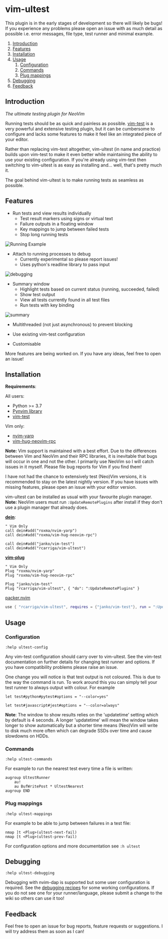 # vim-ultest

This plugin is in the early stages of development so there will likely be bugs!
If you experience any problems please open an issue with as much detail as possible i.e. error messages, file type, test runner and minimal example.

1. [Introduction](#introduction)
2. [Features](#features)
3. [Installation](#installation)
4. [Usage](#usage)
   1. [Configuration](#configuration)
   2. [Commands](#commands)
   3. [Plug mappings](#plug-mappings)
5. [Debugging](#debugging)
6. [Feedback](#feedback)

## Introduction

_The ultimate testing plugin for NeoVim_

Running tests should be as quick and painless as possible.
[vim-test](https://github.com/janko/vim-test) is a very powerful and extensive testing plugin, but it can be cumbersome to configure and lacks some features to make it feel like an integrated piece of your editor.

Rather than replacing vim-test altogether, vim-ultest (in name and practice) builds upon vim-test to make it even better while maintaining the ability to use your existing configuration.
If you're already using vim-test then switching to vim-ultest is as easy as installing and... well, that's pretty much it.

The goal behind vim-ultest is to make running tests as seamless as possible.

## Features

- Run tests and view results individually
  - Test result markers using signs or virtual text
  - Failure outputs in a floating window
  - Key mappings to jump between failed tests
  - Stop long running tests

![Running Example](https://user-images.githubusercontent.com/24252670/107279654-39d2a980-6a4f-11eb-95f5-074f69b856e6.gif)

- Attach to running processes to debug
  - Currently experimental so please report issues!
  - Uses python's readline library to pass input

![debugging](https://user-images.githubusercontent.com/24252670/107827860-8552c380-6d7f-11eb-8f69-04f95e048cfb.gif)

- Summary window
  - Highlight tests based on current status (running, succeeded, failed)
  - Show test output
  - View all tests currently found in all test files
  - Run tests with key binding

![summary](https://user-images.githubusercontent.com/24252670/110024777-6b752280-7d26-11eb-9594-76005bbcfa48.gif)

- Multithreaded (not just asynchronous) to prevent blocking

- Use existing vim-test configuration

- Customisable

More features are being worked on.
If you have any ideas, feel free to open an issue!

## Installation

**Requirements**:

All users:

- Python >= 3.7
- [Pynvim library](https://pynvim.readthedocs.io/en/latest/installation.html)
- [vim-test](https://github.com/janko/vim-test)

Vim only:

- [nvim-yarp](https://github.com/roxma/nvim-yarp)
- [vim-hug-neovim-rpc](https://github.com/roxma/vim-hug-neovim-rpc)

**Note:** Vim support is maintained with a best effort.
Due to the differences between Vim and NeoVim and their RPC libraries, it is inevitable that bugs will occur in one and not the other.
I primarily use NeoVim so I will catch issues in it myself.
Please file bug reports for Vim if you find them!

I have not had the chance to extensively test (Neo)Vim versions, it is recommended to stay on the latest nightly version.
If you have issues with missing features, please open an issue with your editor version.

vim-ultest can be installed as usual with your favourite plugin manager.
**Note:** NeoVim users must run `:UpdateRemotePlugins` after install if they don't use a plugin manager that already does.

[**dein**](https://github.com/Shougo/dein.vim):

```vim
" Vim Only
call dein#add("roxma/nvim-yarp")
call dein#add("roxma/vim-hug-neovim-rpc")

call dein#add("janko/vim-test")
call dein#add("rcarriga/vim-ultest")
```

[**vim-plug**](https://github.com/junegunn/vim-plug)

```vim
" Vim Only
Plug "roxma/nvim-yarp"
Plug "roxma/vim-hug-neovim-rpc"

Plug "janko/vim-test"
Plug "rcarriga/vim-ultest", { "do": ":UpdateRemotePlugins" }
```

[packer.nvim](https://github.com/wbthomason/packer.nvim)

```lua
use { "rcarriga/vim-ultest", requires = {"janko/vim-test"}, run = ":UpdateRemotePlugins" }
```

## Usage

### Configuration

`:help ultest-config`

Any vim-test configuration should carry over to vim-ultest.
See the vim-test documentation on further details for changing test runner and options.
If you have compatibility problems please raise an issue.

One change you will notice is that test output is not coloured.
This is due to the way the command is run.
To work around this you can simply tell your test runner to always output with colour.
For example

```vim
let test#python#pytest#options = "--color=yes"

let test#javascript#jest#options = "--color=always"
```

**Note**: The window to show results relies on the 'updatetime' setting which by default is 4 seconds.
A longer 'updatetime' will mean the window takes longer to show automatically but a shorter time means (Neo)Vim will write to disk much more often which can degrade SSDs over time and cause slowdowns on HDDs.

### Commands

`:help ultest-commands`

For example to run the nearest test every time a file is written:

```vim
augroup UltestRunner
    au!
    au BufWritePost * UltestNearest
augroup END
```

### Plug mappings

`:help ultest-mappings`

For example to be able to jump between failures in a test file:

```vim
nmap ]t <Plug>(ultest-next-fail)
nmap [t <Plug>(ultest-prev-fail)
```

For configuration options and more documentation see `:h ultest`

## Debugging

`:help ultest-debugging`

Debugging with nvim-dap is supported but some user configuration is required.
See the [debugging recipes](https://github.com/rcarriga/vim-ultest/wiki/Debugging-Recipes) for some working configurations.
If you do not see one for your runner/language, please submit a change to the wiki so others can use it too!

## Feedback

Feel free to open an issue for bug reports, feature requests or suggestions.
I will try address them as soon as I can!
